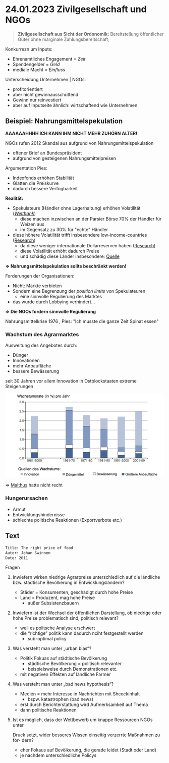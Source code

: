 # 24.01.2023 Zivilgesellschaft und NGOs

> **Zivilgesellschaft aus Sicht der Ordonomik:** Bereitstellung öffentlicher Güter ohne marginale Zahlungsbereitschaft; 

Konkurrezn um Inputs:

- Ehrenamtliches Engagement = *Zeit*
- Spendengelder = *Geld*
- mediale Macht = *Einfluss*



Unterscheidung Unternehmen | NGOs: 

- profitorientiert
- aber nicht gewinnausschüttend
- Gewinn nur reinvestiert
- aber auf Inputseite ähnlich: wirtschaftend wie Unternehmen



## Beispiel: Nahrungsmittelspekulation

**AAAAAAHHHH ICH KANN IHM NICHT MEHR ZUHÖRN ALTER!**

NGOs rufen 2012 Skandal aus aufgrund von Nahrungsmittelspekulation

- offener Brief an Bundespräsident
- aufgrund von gesteigenen Nahrungsmittelpreisen

 

Argumentation Pies:

- Indexfonds erhöhen Stabilität
- Glätten die Preiskurve
- dadurch bessere Verfügbarkeit



**Realität:**

- Spekulateure (Händler ohne Lagerhaltung) erhöhen Volatilität (*[Weltbank](https://documents1.worldbank.org/curated/en/921521468326680723/pdf/WPS5371.pdf)*)
    - diese machen inzwischen an der Parsier Börse 70% der Händler für Weizen aus
    - im Gegensatz zu 30% für "echte" Händler
- diese höhere Volatilität trifft insbesondere low-income-countries ([Research](https://www.tandfonline.com/doi/full/10.1080/00036846.2018.1466992?src=recsys))
    - da diese weniger internationale Dollarreserven haben  ([Research](https://sci-hub.st/https://doi.org/10.1080/20954816.2021.1872854))
    - diese Volatilität erhöht dadurch Preise
    - und schädig diese Länder insbesondere:  [Quelle](https://thewire.in/economy/speculation-is-contributing-to-global-food-insecurity-significantly)

**=>  Nahrungsmittelspekulation sollte beschränkt werden!**



Forderungen der Organisationen:

- Nicht: Märkte verbieten
- Sondern eine Begrenzung der *position limits* von Spekulateuren
    - eine sinnvolle Regulierung des Marktes
- das wurde durch Lobbying verhindert...

**=> Die NGOs fordern sinnvolle Regulierung**



Nahrungsmittelkrise 1976 , Pies: "Ich musste die ganze Zeit Spinat essen"



### Wachstum des Agrarmarktes

Ausweitung des Angebotes durch:

- Dünger
- Innovationen
- mehr Anbaufläche
- bessere Bewässerung



seit 30 Jahren vor allem Innovation in Ostblockstaaten extreme Steigerungen

![img](../images/2023-01-24_15-37-33.jpg)

=> [Malthus](https://www.wikiwand.com/de/Malthusianische_Katastrophe) hatte nicht recht

### Hungerursachen

- Armut
- Entwicklungshindernisse
- schlechte politische Reaktionen (Exportverbote etc.)



## Text

```
Title: The right price of food
Autor: Johan Swinnen
Date: 2011
```

Fragen

1. Inwiefern wirken niedrige Agrarpreise unterschiedlich auf die ländliche bzw. städtische Bevölkerung in Entwicklungsländern?

    - Städer = Konsumenten, geschädigt durch hohe Preise
    - Land = Produzent, mag hohe Preise
        - außer Subsistenzbauern

2. Inwiefern ist der Wechsel der öffentlichen Darstellung, ob niedrige oder hohe Preise problematisch sind, politisch relevant?

    - weil es politsche Analyse erschwert
    - die “richtige” politik kann dadurch nciht festgestellt werden
        - sub-optimal policy

3. Was versteht man unter „urban bias“?

    - Politik Fokuas auf städtische Bevölkerung
        - städtische Bevölkerung = politisch relevanter
        - beispielsweise durch Demonstrationen etc.
    - mit negativen Effekten auf ländliche Farmer

4. Was versteht man unter „bad news hypothesis“?

    - Medien = mehr Interesse in Nachrichten mit Shcockinhalt
        - bspw. katastrophen (bad news)
    - erst durch Berichterstattung wird Aufmerksamkeit auf Thema
    - dann politische Reaktionen

5. Ist es möglich, dass der Wettbewerb um knappe Ressourcen NGOs unter

    Druck setzt, wider besseres Wissen einseitig verzerrte Maßnahmen zu for- dern?

    - eher Fokaus auf Bevölkerung, die gerade leidet (Stadt oder Land)
    - je nachdem unterschiedliche Policys